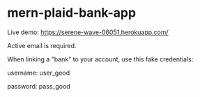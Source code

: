 # mern-plaid-bank-app

Live demo:
https://serene-wave-06051.herokuapp.com/

Active email is required.

When linking a "bank" to your account, use this fake credentials:

username: user_good

password: pass_good
